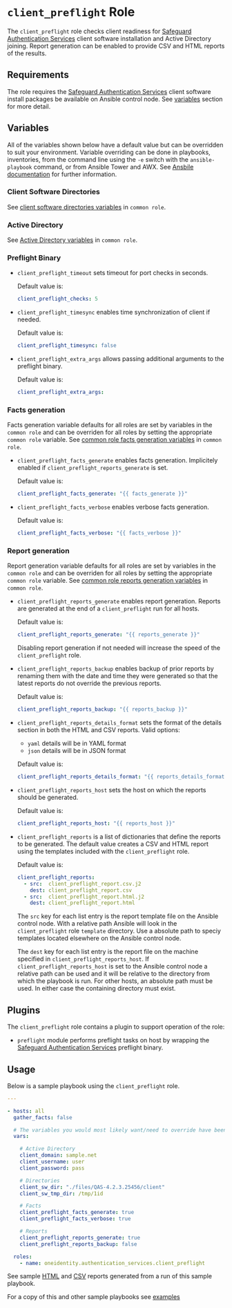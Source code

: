 # `client_preflight` Role

The `client_preflight` role checks client readiness for [Safeguard Authentication Services](https://www.oneidentity.com/products/authentication-services/) client software installation and Active Directory joining.  Report generation can be enabled to provide CSV and HTML reports of the results.

## Requirements

The role requires the [Safeguard Authentication Services](https://www.oneidentity.com/products/authentication-services/) client software install packages be available on Ansible control node.  See [variables](##Variables) section for more detail.

## Variables

All of the variables shown below have a default value but can be overridden to suit your environment.  Variable overriding can be done in playbooks, inventories, from the command line using the `-e` switch with the `ansible-playbook` command, or from Ansible Tower and AWX.  See [Ansbile documentation](https://docs.ansible.com/ansible/latest/user_guide/playbooks_variables.html) for further information. 

### Client Software Directories

See [client software directories variables](./COMMON.md##ClientSoftwareDirectories) in `common role`.

### Active Directory

See [Active Directory variables](./COMMON.md##ActiveDirectory) in `common role`.

### Preflight Binary

* `client_preflight_timeout` sets timeout for port checks in seconds.

    Default value is: 
    ```yaml
    client_preflight_checks: 5
    ```

* `client_preflight_timesync` enables time synchronization of client if needed.

    Default value is: 
    ```yaml
    client_preflight_timesync: false
    ```

* `client_preflight_extra_args` allows passing additional arguments to the preflight binary.

    Default value is: 
    ```yaml
    client_preflight_extra_args:
    ```

### Facts generation

Facts generation variable defaults for all roles are set by variables in the `common role` and can be overriden for all roles by setting the appropriate `common role` variable.  See [common role facts generation variables](./COMMON.md##FactsGeneration) in `common role`.

* `client_preflight_facts_generate` enables facts generation.  Implicitely enabled if `client_preflight_reports_generate` is set.

    Default value is: 
    ```yaml
    client_preflight_facts_generate: "{{ facts_generate }}"
    ```

* `client_preflight_facts_verbose` enables verbose facts generation.

    Default value is: 
    ```yaml
    client_preflight_facts_verbose: "{{ facts_verbose }}"
    ```

### Report generation

Report generation variable defaults for all roles are set by variables in the `common role` and can be overriden for all roles by setting the appropriate `common role` variable.  See [common role reports generation variables](./COMMON.md##ReportsGeneration) in `common role`.

* `client_preflight_reports_generate` enables report generation.  Reports are generated at the end of a `client_preflight` run for all hosts.

    Default value is: 
    ```yaml
    client_preflight_reports_generate: "{{ reports_generate }}"
    ```

  Disabling report generation if not needed will increase the speed of the `client_preflight` role.

* `client_preflight_reports_backup` enables backup of prior reports by renaming them with the date and time they were generated so that the latest reports do not override the previous reports.

    Default value is: 
    ```yaml
    client_preflight_reports_backup: "{{ reports_backup }}"

    ```

* `client_preflight_reports_details_format` sets the format of the details section in both the HTML and CSV reports.  Valid options:
    * `yaml` details will be in YAML format
    * `json` details will be in JSON format

    Default value is: 
    ```yaml
    client_preflight_reports_details_format: "{{ reports_details_format }}"

    ```

* `client_preflight_reports_host` sets the host on which the reports should be generated. 

    Default value is: 
    ```yaml
    client_preflight_reports_host: "{{ reports_host }}"
    ```

* `client_preflight_reports` is a list of dictionaries that define the reports to be generated.  The default value creates a CSV and HTML report using the templates included with the `client_preflight` role.

  Default value is:
    ```yaml
    client_preflight_reports: 
      - src:  client_preflight_report.csv.j2   
        dest: client_preflight_report.csv
      - src:  client_preflight_report.html.j2
        dest: client_preflight_report.html
    ```
  
  The `src` key for each list entry is the report template file on the Ansible control node.  With a relative path Ansible will look in the `client_preflight` role `template` directory.  Use a absolute path to speciy templates located elsewhere on the Ansible control node.

  The `dest` key for each list entry is the report file on the machine specified in `client_preflight_reports_host`.  If `client_preflight_reports_host` is set to the Ansible control node a relative path can be used and it will be relative to the directory from which the playbook is run.  For other hosts, an absolute path must be used.  In either case the containing directory must exist.

## Plugins

The `client_preflight` role contains a plugin to support operation of the role:

* `preflight` module performs preflight tasks on host by wrapping the [Safeguard Authentication Services](https://www.oneidentity.com/products/authentication-services/) preflight binary.

## Usage

Below is a sample playbook using the `client_preflight` role.

```yaml
---

- hosts: all 
  gather_facts: false

  # The variables you would most likely want/need to override have been included
  vars:

    # Active Directory
    client_domain: sample.net
    client_username: user
    client_password: pass

    # Directories
    client_sw_dir: "./files/QAS-4.2.3.25456/client"
    client_sw_tmp_dir: /tmp/1id

    # Facts
    client_preflight_facts_generate: true
    client_preflight_facts_verbose: true

    # Reports
    client_preflight_reports_generate: true
    client_preflight_reports_backup: false 

  roles:
    - name: oneidentity.authentication_services.client_preflight
```

See sample [HTML](client_preflight_report.html) and [CSV](client_preflight_report.csv) reports generated from a run of this sample playbook.

For a copy of this and other sample playbooks see [examples](../examples/README.md)

